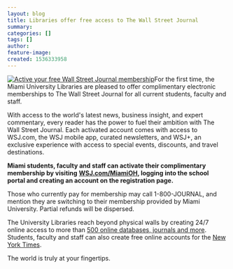 ```yaml
---
layout: blog
title: Libraries offer free access to The Wall Street Journal
summary:
categories: []
tags: []
author:
feature-image:
created: 1536333958
---
```

[![Active your free Wall Street Journal membership](/images/post-images/WSJ_Digital_Ad.jpg)](http://www.wsj.com/miamioh)For the first time, the Miami University Libraries are pleased to offer complimentary electronic memberships to The Wall Street Journal for all current students, faculty and staff.

With access to the world's latest news, business insight, and expert commentary, every reader has the power to fuel their ambition with The Wall Street Journal. Each activated account comes with access to WSJ.com, the WSJ mobile app, curated newsletters, and WSJ+, an exclusive experience with access to special events, discounts, and travel destinations.

**Miami students, faculty and staff can activate their complimentary membership by visiting** [**WSJ.com/MiamiOH**](http://www.wsj.com/miamioh)**, logging into the school portal and creating an account on the registration page.**

Those who currently pay for membership may call 1-800-JOURNAL, and mention they are switching to their membership provided by Miami University. Partial refunds will be dispersed.

The University Libraries reach beyond physical walls by creating 24/7 online access to more than [500 online databases, journals and more](https://www.lib.miamioh.edu/databases). Students, faculty and staff can also create free online accounts for the [New York Times](http://www.nytimes.com/GroupPass).

The world is truly at your fingertips.
